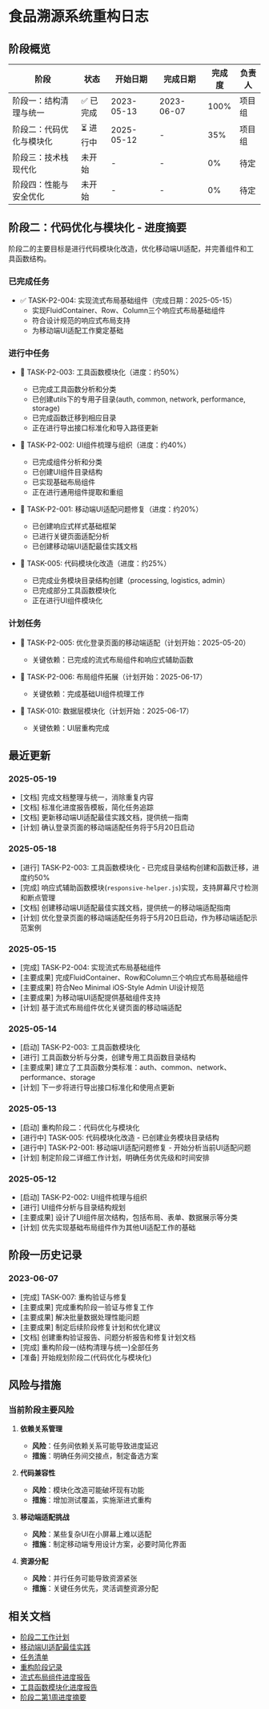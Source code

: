 # 食品溯源系统重构日志

## 阶段概览

| 阶段 | 状态 | 开始日期 | 完成日期 | 完成度 | 负责人 |
|------|------|----------|----------|--------|--------|
| 阶段一：结构清理与统一 | ✅ 已完成 | 2023-05-13 | 2023-06-07 | 100% | 项目组 |
| 阶段二：代码优化与模块化 | ⏳ 进行中 | 2025-05-12 | - | 35% | 项目组 |
| 阶段三：技术栈现代化 | 未开始 | - | - | 0% | 待定 |
| 阶段四：性能与安全优化 | 未开始 | - | - | 0% | 待定 |

## 阶段二：代码优化与模块化 - 进度摘要

阶段二的主要目标是进行代码模块化改造，优化移动端UI适配，并完善组件和工具函数结构。

### 已完成任务
- ✅ TASK-P2-004: 实现流式布局基础组件（完成日期：2025-05-15）
  - 实现FluidContainer、Row、Column三个响应式布局基础组件
  - 符合设计规范的响应式布局支持
  - 为移动端UI适配工作奠定基础

### 进行中任务
- 🔄 TASK-P2-003: 工具函数模块化（进度：约50%）
  - 已完成工具函数分析和分类
  - 已创建utils下的专用子目录(auth, common, network, performance, storage)
  - 已完成函数迁移到相应目录
  - 正在进行导出接口标准化和导入路径更新

- 🔄 TASK-P2-002: UI组件梳理与组织（进度：约40%）
  - 已完成组件分析和分类
  - 已创建UI组件目录结构
  - 已实现基础布局组件
  - 正在进行通用组件提取和重组

- 🔄 TASK-P2-001: 移动端UI适配问题修复（进度：约20%）
  - 已创建响应式样式基础框架
  - 已进行关键页面适配分析
  - 已创建移动端UI适配最佳实践文档

- 🔄 TASK-005: 代码模块化改造（进度：约25%）
  - 已完成业务模块目录结构创建（processing, logistics, admin）
  - 已完成部分工具函数模块化
  - 正在进行UI组件模块化

### 计划任务
- 📅 TASK-P2-005: 优化登录页面的移动端适配（计划开始：2025-05-20）
  - 关键依赖：已完成的流式布局组件和响应式辅助函数

- 📅 TASK-P2-006: 布局组件拓展（计划开始：2025-06-17）
  - 关键依赖：完成基础UI组件梳理工作

- 📅 TASK-010: 数据层模块化（计划开始：2025-06-17）
  - 关键依赖：UI层重构完成

## 最近更新

### 2025-05-19

- [文档] 完成文档整理与统一，消除重复内容
- [文档] 标准化进度报告模板，简化任务追踪
- [文档] 更新移动端UI适配最佳实践文档，提供统一指南
- [计划] 确认登录页面的移动端适配任务将于5月20日启动

### 2025-05-18

- [进行] TASK-P2-003: 工具函数模块化 - 已完成目录结构创建和函数迁移，进度约50%
- [完成] 响应式辅助函数模块(`responsive-helper.js`)实现，支持屏幕尺寸检测和断点管理
- [文档] 创建移动端UI适配最佳实践文档，提供统一的移动端适配指南
- [计划] 优化登录页面的移动端适配任务将于5月20日启动，作为移动端适配示范案例

### 2025-05-15

- [完成] TASK-P2-004: 实现流式布局基础组件
- [主要成果] 完成FluidContainer、Row和Column三个响应式布局基础组件
- [主要成果] 符合Neo Minimal iOS-Style Admin UI设计规范
- [主要成果] 为移动端UI适配提供基础组件支持
- [计划] 基于流式布局组件优化关键页面的移动端适配

### 2025-05-14

- [启动] TASK-P2-003: 工具函数模块化
- [进行] 工具函数分析与分类，创建专用工具函数目录结构
- [主要成果] 建立了工具函数分类标准：auth、common、network、performance、storage
- [计划] 下一步将进行导出接口标准化和使用点更新

### 2025-05-13

- [启动] 重构阶段二：代码优化与模块化
- [进行中] TASK-005: 代码模块化改造 - 已创建业务模块目录结构
- [进行中] TASK-P2-001: 移动端UI适配问题修复 - 开始分析当前UI适配问题
- [计划] 制定阶段二详细工作计划，明确任务优先级和时间安排

### 2025-05-12

- [启动] TASK-P2-002: UI组件梳理与组织
- [进行] UI组件分析与目录结构规划
- [主要成果] 设计了UI组件层次结构，包括布局、表单、数据展示等分类
- [计划] 优先实现基础布局组件作为其他UI适配工作的基础

## 阶段一历史记录

### 2023-06-07

- [完成] TASK-007: 重构验证与修复
- [主要成果] 完成重构阶段一验证与修复工作
- [主要成果] 解决批量数据处理性能问题
- [主要成果] 制定后续阶段修复计划和优化建议
- [文档] 创建重构验证报告、问题分析报告和修复计划文档
- [完成] 重构阶段一(结构清理与统一)全部任务
- [准备] 开始规划阶段二(代码优化与模块化)

<!-- 阶段一更早的历史记录省略 -->

## 风险与措施

### 当前阶段主要风险

1. **依赖关系管理**
   - **风险**：任务间依赖关系可能导致进度延迟
   - **措施**：明确任务间交接点，制定备选方案

2. **代码兼容性**
   - **风险**：模块化改造可能破坏现有功能
   - **措施**：增加测试覆盖，实施渐进式重构

3. **移动端适配挑战**
   - **风险**：某些复杂UI在小屏幕上难以适配
   - **措施**：制定移动端专用设计方案，必要时简化界面

4. **资源分配**
   - **风险**：并行任务可能导致资源紧张
   - **措施**：关键任务优先，灵活调整资源分配

## 相关文档

- [阶段二工作计划](./PHASE-2-WORK-PLAN.md)
- [移动端UI适配最佳实践](./docs/mobile-ui-best-practices.md)
- [任务清单](../TASKS.md)
- [重构阶段记录](../重构阶段记录.md)
- [流式布局组件进度报告](./phase-2/progress-reports/PROGRESS-P2-004.md)
- [工具函数模块化进度报告](./phase-2/progress-reports/PROGRESS-P2-003.md)
- [阶段二第1周进度摘要](./phase-2/progress-reports/PROGRESS-SUMMARY-2025-05-15.md)
